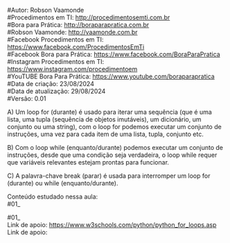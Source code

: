 #Autor: Robson Vaamonde<br>
#Procedimentos em TI: http://procedimentosemti.com.br<br>
#Bora para Prática: http://boraparapratica.com.br<br>
#Robson Vaamonde: http://vaamonde.com.br<br>
#Facebook Procedimentos em TI: https://www.facebook.com/ProcedimentosEmTi<br>
#Facebook Bora para Prática: https://www.facebook.com/BoraParaPratica<br>
#Instagram Procedimentos em TI: https://www.instagram.com/procedimentoem<br>
#YouTUBE Bora Para Prática: https://www.youtube.com/boraparapratica<br>
#Data de criação: 23/08/2024<br>
#Data de atualização: 29/08/2024<br>
#Versão: 0.01<br>

A) Um loop for (durante) é usado para iterar uma sequência (que é uma lista, uma tupla (sequência de objetos imutáveis), um dicionário, um conjunto ou uma string), com o loop for podemos executar um conjunto de instruções, uma vez para cada item de uma lista, tupla, conjunto etc.

B) Com o loop while (enquanto/durante) podemos executar um conjunto de instruções, desde que uma condição seja verdadeira, o loop while requer que variáveis ​​relevantes estejam prontas para funcionar.

C) A palavra-chave break (parar) é usada para interromper um loop for (durante) ou while (enquanto/durante).

Conteúdo estudado nessa aula:<br>
#01_ 

#01_ <br>
Link de apoio: https://www.w3schools.com/python/python_for_loops.asp
Link de apoio: 
```python

```